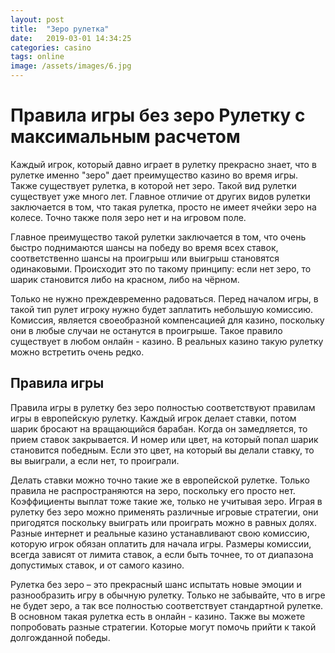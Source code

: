 ```yaml
---
layout: post
title:  "Зеро рулетка"
date:   2019-03-01 14:34:25
categories: casino
tags: online
image: /assets/images/6.jpg
---
```


# Правила игры без зеро Рулетку с максимальным расчетом

Каждый игрок, который давно играет в рулетку прекрасно знает, что в рулетке именно "зеро" дает преимущество казино во время игры. Также существует рулетка, в которой нет зеро. Такой вид рулетки существует уже много лет. Главное отличие от других видов рулетки заключается в том, что такая рулетка, просто не имеет ячейки зеро на колесе. Точно также поля зеро нет и на игровом поле.

Главное преимущество такой рулетки заключается в том, что очень быстро поднимаются шансы на победу во время всех ставок, соответственно шансы на проигрыш или выигрыш становятся одинаковыми. Происходит это по такому принципу: если нет зеро, то шарик становится либо на красном, либо на чёрном. 

Только не нужно преждевременно радоваться. Перед началом игры, в такой тип рулет игроку нужно будет заплатить небольшую комиссию.  Комиссия, является своеобразной компенсацией для казино, поскольку они в любые случаи не останутся в проигрыше. Такое правило существует в любом онлайн - казино. В реальных казино такую рулетку можно встретить очень редко.

## Правила игры

Правила игры в рулетку без зеро полностью соответствуют правилам игры в европейскую рулетку. Каждый игрок делает ставки, потом шарик бросают на вращающийся барабан. Когда он замедляется, то прием ставок закрывается. И номер или цвет, на который попал шарик становится победным. Если это цвет, на который вы делали ставку, то вы выиграли, а если нет, то проиграли.  

Делать ставки можно точно такие же в европейской рулетке. Только правила не распространяются на зеро, поскольку его просто нет. Коэффициенты выплат тоже такие же, только не учитывая зеро. Играя в рулетку без зеро можно применять различные игровые стратегии, они пригодятся поскольку выиграть или проиграть можно в равных долях. Разные интернет и реальные казино устанавливают свою комиссию, которую игрок обязан оплатить для начала игры. Размеры комиссии, всегда зависят от лимита ставок, а если быть точнее, то от диапазона допустимых ставок, и от самого казино.

Рулетка без зеро – это прекрасный шанс испытать новые эмоции и разнообразить игру в обычную рулетку. Только не забывайте, что в игре не будет зеро, а так все полностью соответствует стандартной рулетке. В основном такая рулетка есть в онлайн - казино. Также вы можете попробовать разные стратегии. Которые могут помочь прийти к такой долгожданной победы.

